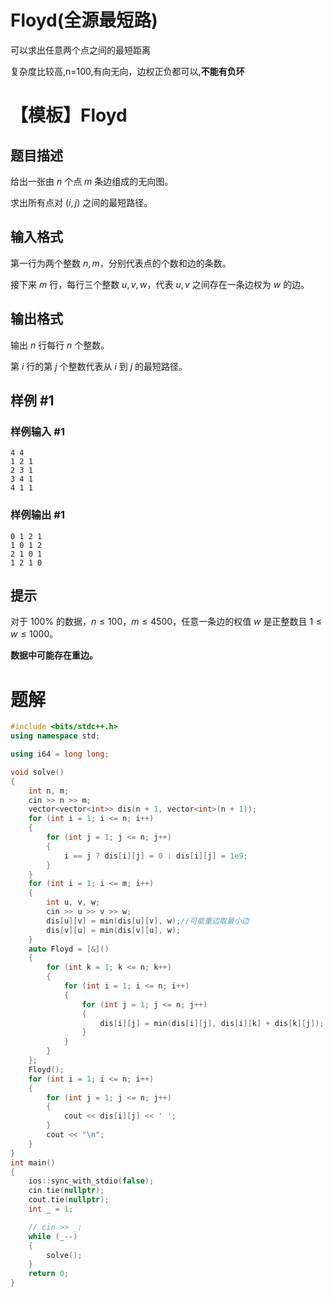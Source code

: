 # Floyd(全源最短路)

可以求出任意两个点之间的最短距离

复杂度比较高,n=100,有向无向，边权正负都可以,**不能有负环**

# 【模板】Floyd

## 题目描述

给出一张由 $n$ 个点 $m$ 条边组成的无向图。

求出所有点对 $(i,j)$ 之间的最短路径。

## 输入格式

第一行为两个整数 $n,m$，分别代表点的个数和边的条数。

接下来 $m$ 行，每行三个整数 $u,v,w$，代表 $u,v$ 之间存在一条边权为 $w$ 的边。

## 输出格式

输出 $n$ 行每行 $n$ 个整数。

第 $i$ 行的第 $j$ 个整数代表从 $i$ 到 $j$ 的最短路径。

## 样例 #1

### 样例输入 #1

```
4 4
1 2 1
2 3 1
3 4 1
4 1 1
```

### 样例输出 #1

```
0 1 2 1
1 0 1 2
2 1 0 1
1 2 1 0
```

## 提示

对于 $100\%$ 的数据，$n \le 100$，$m \le 4500$，任意一条边的权值 $w$ 是正整数且 $1 \leqslant w \leqslant 1000$。

**数据中可能存在重边。**

# 题解

```c++
#include <bits/stdc++.h>
using namespace std;

using i64 = long long;

void solve()
{
    int n, m;
    cin >> n >> m;
    vector<vector<int>> dis(n + 1, vector<int>(n + 1));
    for (int i = 1; i <= n; i++)
    {
        for (int j = 1; j <= n; j++)
        {
            i == j ? dis[i][j] = 0 : dis[i][j] = 1e9;
        }
    }
    for (int i = 1; i <= m; i++)
    {
        int u, v, w;
        cin >> u >> v >> w;
        dis[u][v] = min(dis[u][v], w);//可能重边取最小边
        dis[v][u] = min(dis[v][u], w);
    }
    auto Floyd = [&]()
    {
        for (int k = 1; k <= n; k++)
        {
            for (int i = 1; i <= n; i++)
            {
                for (int j = 1; j <= n; j++)
                {
                    dis[i][j] = min(dis[i][j], dis[i][k] + dis[k][j]);
                }
            }
        }
    };
    Floyd();
    for (int i = 1; i <= n; i++)
    {
        for (int j = 1; j <= n; j++)
        {
            cout << dis[i][j] << ' ';
        }
        cout << "\n";
    }
}
int main()
{
    ios::sync_with_stdio(false);
    cin.tie(nullptr);
    cout.tie(nullptr);
    int _ = 1;

    // cin >> _;
    while (_--)
    {
        solve();
    }
    return 0;
}
```

